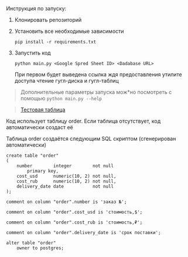 Инструкция по запуску:
1. Клонировать репозиторий
2. Установить все необходимые зависимости

    ``pip install -r requirements.txt``
3. Запустить код

    ``python main.py <Google Spred Sheet ID> <Dadabase URL>``
   
   При первом будет выведена ссылка ждя предоставления утилите доступа чтение гугл-диска и гугл-таблиц  

> Дополнительные параметры запуска мож*но посмотреть с помощью ``python main.py --help``

> [Тестовая таблица](https://docs.google.com/spreadsheets/d/1Tgmkt3XjGCeGgoUURNJKAFjQDfOzOsTZpaeWGkRx3NQ/edit#gid=0)

Код использует таблицу order. Если таблица отсутствует, код автоматически создаст её

Таблица order создаётся следующим SQL скриптом (сгенерирован автоматически)
   
   ```
   create table "order"
   (
       number        integer        not null
           primary key,
       cost_usd      numeric(10, 2) not null,
       cost_rub      numeric(10, 2) not null,
       delivery_date date           not null
   );
   
   comment on column "order".number is 'заказ №';
   
   comment on column "order".cost_usd is 'стоимость,$';
   
   comment on column "order".cost_rub is 'стоимость,₽';
   
   comment on column "order".delivery_date is 'срок поставки';
   
   alter table "order"
       owner to postgres;


